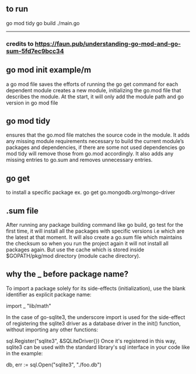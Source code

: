 ## to run
go mod tidy
go build ./main.go

--- 
  
### credits to https://faun.pub/understanding-go-mod-and-go-sum-5fd7ec9bcc34

## go mod init example/m
a go mod file saves the efforts of running the go get command for each dependent module
creates a new module, initializing the go.mod file that describes the module. At the start, it will only add the module path and go version in go mod file
## go mod tidy
ensures that the go.mod file matches the source code in the module. It adds any missing module requirements necessary to build the current module’s packages and dependencies, if there are some not used dependencies go mod tidy will remove those from go.mod accordingly.
It also adds any missing entries to go.sum and removes unnecessary entries.
## go get 
to install a specific package ex. go get go.mongodb.org/mongo-driver
## .sum file
After running any package building command like go build, go test for
the first time, it will install all the packages with specific versions i.e which are the latest at that moment.
It will also create a go.sum file which maintains the checksum so when you run the project again it will not install all packages again. But use the cache which is stored inside $GOPATH/pkg/mod directory (module cache directory).

## why the _ before package name?

To import a package solely for its side-effects (initialization), use the blank identifier as explicit package name:

import _ "lib/math"

In the case of go-sqlite3, the underscore import is used for the side-effect of registering the sqlite3 driver as a database driver in the init() function, without importing any other functions:

sql.Register("sqlite3", &SQLiteDriver{})
Once it's registered in this way, sqlite3 can be used with the standard library's sql interface in your code like in the example:

db, err := sql.Open("sqlite3", "./foo.db")
